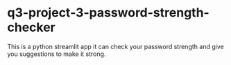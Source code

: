 # q3-project-3-password-strength-checker
This is a python streamlit app it can check your password strength and give you suggestions to make it strong.
